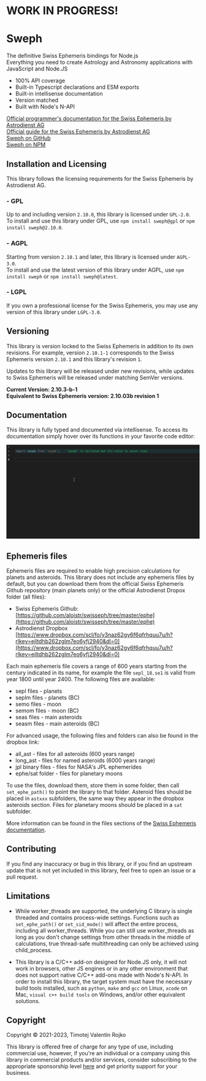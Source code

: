 # WORK IN PROGRESS!
# Sweph

The definitive Swiss Ephemeris bindings for Node.js  
Everything you need to create Astrology and Astronomy applications with JavaScript and Node.JS

* 100% API coverage
* Built-in Typescript declarations and ESM exports
* Built-in intellisense documentation
* Version matched
* Built with Node's N-API

[Official programmer's documentation for the Swiss Ephemeris by Astrodienst AG](https://www.astro.com/swisseph/swephprg.htm)  
[Official guide for the Swiss Ephemeris by Astrodienst AG](https://www.astro.com/ftp/swisseph/doc/swisseph.htm)  
[Sweph on GitHub](https://github.com/timotejroiko/sweph)  
[Sweph on NPM](https://npmjs.com/package/sweph)

## Installation and Licensing

This library follows the licensing requirements for the Swiss Ephemeris by Astrodienst AG.

### - GPL

Up to and including version `2.10.0`, this library is licensed under `GPL-2.0`.  
To install and use this library under GPL, use `npm install sweph@gpl` or `npm install sweph@2.10.0`.

### - AGPL

Starting from version `2.10.1` and later, this library is licensed under `AGPL-3.0`.  
To install and use the latest version of this library under AGPL, use `npm install sweph` or `npm install sweph@latest`.

### - LGPL

If you own a professional license for the Swiss Ephemeris, you may use any version of this library under `LGPL-3.0`.

## Versioning

This library is version locked to the Swiss Ephemeris in addition to its own revisions. For example, version `2.10.1-1` corresponds to the Swiss Ephemeris version `2.10.1` and this library's revision `1`.

Updates to this library will be released under new revisions, while updates to Swiss Ephemeris will be released under matching SemVer versions.

**Current Version: 2.10.3-b-1**  
**Equivalent to Swiss Ephemeris version: 2.10.03b revision 1**

## Documentation

This library is fully typed and documented via intellisense. To access its documentation simply hover over its functions in your favorite code editor:

![docs_example](docs.gif)

## Ephemeris files

Ephemeris files are required to enable high precision calculations for planets and asteroids. This library does not include any ephemeris files by default, but you can download them from the official Swiss Ephemeris Github repository (main planets only) or the official Astrodienst Dropox folder (all files):

* Swiss Ephemeris Github: [https://github.com/aloistr/swisseph/tree/master/ephe](https://github.com/aloistr/swisseph/tree/master/ephe)
* Astrodienst Dropbox [https://www.dropbox.com/scl/fo/y3naz62gy6f6qfrhquu7u/h?rlkey=ejltdhb262zglm7eo6yfj2940&dl=0](https://www.dropbox.com/scl/fo/y3naz62gy6f6qfrhquu7u/h?rlkey=ejltdhb262zglm7eo6yfj2940&dl=0)

Each main ephemeris file covers a range of 600 years starting from the century indicated in its name, for example the file `sepl_18.se1` is valid from year 1800 until year 2400. The following files are available:

* sepl files - planets
* seplm files - planets (BC)
* semo files - moon
* semom files - moon (BC)
* seas files - main asteroids
* seasm files - main asteroids (BC)

For advanced usage, the following files and folders can also be found in the dropbox link:

* all_ast - files for all asteroids (600 years range)
* long_ast - files for named asteroids (6000 years range)
* jpl binary files - files for NASA's JPL ephemerides
* ephe/sat folder - files for planetary moons

To use the files, download them, store them in some folder, then call `set_ephe_path()` to point the library to that folder. Asteroid files should be placed in `astxxx` subfolders, the same way they appear in the dropbox asteroids section. Files for planetary moons should be placed in a `sat` subfolder.

More information can be found in the files sections of the [Swiss Ephemeris documentation](https://www.astro.com/ftp/swisseph/doc/swisseph.htm).

## Contributing

If you find any inaccuracy or bug in this library, or if you find an upstream update that is not yet included in this library, feel free to open an issue or a pull request.

## Limitations

* While worker_threads are supported, the underlying C library is single threaded and contains process-wide settings. Functions such as `set_ephe_path()` or `set_sid_mode()` will affect the entire process, including all worker_threads. While you can still use worker_threads as long as you don't change settings from other threads in the middle of calculations, true thread-safe multithreading can only be achieved using child_process.

* This library is a C/C++ add-on designed for Node.JS only, it will not work in browsers, other JS engines or in any other environment that does not support native C/C++ add-ons made with Node's N-API. In order to install this library, the target system must have the necessary build tools installed, such as `python`, `make` and `gcc` on Linux, `xcode` on Mac, `visual c++ build tools` on Windows, and/or other equivalent solutions.

## Copyright

Copyright © 2021-2023, Timotej Valentin Rojko

This library is offered free of charge for any type of use, including commercial use, however, if you're an individual or a company using this library in commercial products and/or services, consider subscribing to the appropriate sponsorship level [here](https://github.com/sponsors/timotejroiko) and get priority support for your business.
